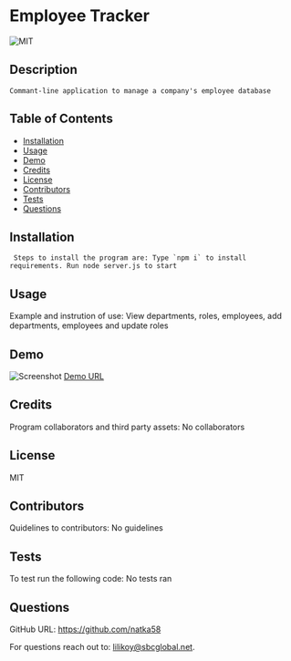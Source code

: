 
  #  Employee Tracker 
  
  
 ![MIT](https://img.shields.io/badge/license-MIT-yellow.svg) 
  
  
  ## Description
    Commant-line application to manage a company's employee database 
    
  ## Table of Contents
  * [Installation](#installation)
  * [Usage](#usage)
  * [Demo](#demo)
  * [Credits](#credits)
  * [License](#license)
  * [Contributors](#contributors)
  * [Tests](#tests)
  * [Questions](#questions)
  
   ## Installation
     Steps to install the program are: Type `npm i` to install requirements. Run node server.js to start 
 
   
  ## Usage
  Example and instrution of use: View departments, roles, employees, add departments, employees and update roles

 ## Demo
  ![Screenshot](./images/sample.gif)
  [Demo URL](https://drive.google.com/file/d/1aC9K2lMIG4Anoq2C6JmXETZ8tb0Q8XvR/view)

  ## Credits
   Program collaborators and third party assets: No collaborators 
  
  ## License
  MIT
  
  ## Contributors
   Quidelines to contributors: No guidelines

  ## Tests
   To test run the following code: No tests ran
  
    
  ## Questions
  
 GitHub URL: https://github.com/natka58 
  
 For questions reach out to: lilikoy@sbcglobal.net.